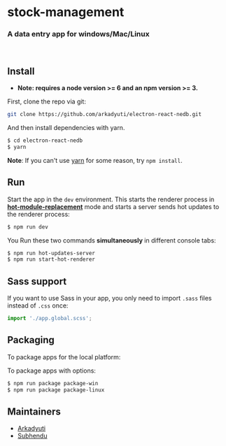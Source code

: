 # stock-management

### A data entry app for windows/Mac/Linux

<br/>



## Install

* **Note: requires a node version >= 6 and an npm version >= 3.**

First, clone the repo via git:

```bash
git clone https://github.com/arkadyuti/electron-react-nedb.git
```

And then install dependencies with yarn.

```bash
$ cd electron-react-nedb
$ yarn
```
**Note**: If you can't use [yarn](https://github.com/yarnpkg/yarn) for some reason, try `npm install`.

## Run

Start the app in the `dev` environment. This starts the renderer process in [**hot-module-replacement**](https://webpack.js.org/guides/hmr-react/) mode and starts a server sends hot updates to the renderer process:

```bash
$ npm run dev
```

You Run these two commands __simultaneously__ in different console tabs:

```bash
$ npm run hot-updates-server
$ npm run start-hot-renderer
```


## Sass support

If you want to use Sass in your app, you only need to import `.sass` files instead of `.css` once:
```js
import './app.global.scss';
```


## Packaging

To package apps for the local platform:

To package apps with options:

```bash
$ npm run package package-win
$ npm run package package-linux
```

## Maintainers

- [Arkadyuti](https://github.com/arkadyuti)
- [Subhendu](https://github.com/subhendukundu)